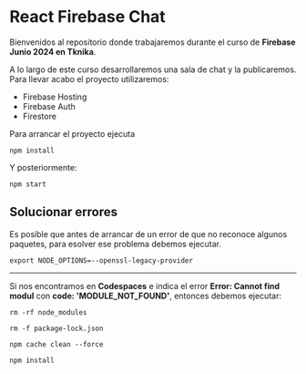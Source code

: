# React Firebase Chat

Bienvenidos al repositorio donde trabajaremos durante el curso de **Firebase Junio 2024 en Tknika**.

A lo largo de este curso desarrollaremos una sala de chat y la publicaremos. Para llevar acabo el proyecto utilizaremos:

* Firebase Hosting
* Firebase Auth
* Firestore

Para arrancar el proyecto ejecuta

`npm install`

Y posteriormente:

`npm start`

## Solucionar errores

Es posible que antes de arrancar de un error de que no reconoce algunos paquetes, para esolver ese problema debemos ejecutar.

`export NODE_OPTIONS=--openssl-legacy-provider`

---

Si nos encontramos en **Codespaces** e indica el error **Error: Cannot find modul** con **code: 'MODULE_NOT_FOUND'**, entonces debemos ejecutar:

`rm -rf node_modules`

`rm -f package-lock.json`

`npm cache clean --force`

`npm install`
